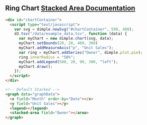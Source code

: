 <h2>
    Ring Chart
    <span class="api-link">
      <a href="../documentation/#stacked-area">Stacked Area Documentation</a>
    </span>
</h2>

<div class="white-panel">
  <graph data="graphData" width="100%" height="600px">
    <x field="Month" order-by="Date"></x>
    <y field="Unit Sales"></y>
    <legend></legend>
    <stacked-area field="Owner"></area>
  </graph>
</div>

<div id="chartContainer">
  <script type="text/javascript">
    var svg = dimple.newSvg("#chartContainer", 590, 400);
    d3.tsv("/data/example_data.tsv", function (data) {
      var myChart = new dimple.chart(svg, data);
      myChart.setBounds(20, 20, 460, 360)
      myChart.addMeasureAxis("p", "Unit Sales");
      var ring = myChart.addSeries("Owner", dimple.plot.pie);
      ring.innerRadius = "50%";
      myChart.addLegend(500, 20, 90, 300, "left");
      myChart.draw();
    });
  </script>
</div>

```html
<div id="chartContainer">
  <script type="text/javascript">
    var svg = dimple.newSvg("#chartContainer", 590, 400);
    d3.tsv("/data/example_data.tsv", function (data) {
      var myChart = new dimple.chart(svg, data);
      myChart.setBounds(20, 20, 460, 360)
      myChart.addMeasureAxis("p", "Unit Sales");
      var ring = myChart.addSeries("Owner", dimple.plot.pie);
      ring.innerRadius = "50%";
      myChart.addLegend(500, 20, 90, 300, "left");
      myChart.draw();
    });
  </script>
</div>
```


```html
<!-- Default Stacked -->
<graph data="graphData">
  <x field="Month" order-by="Date"></x>
  <y field="Unit Sales"></y>
  <legend></legend>
  <stacked-area field="Owner"></area>
</graph>
```
